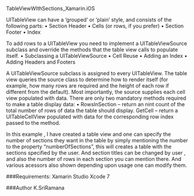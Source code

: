 TableViewWIthSections_Xamarin.iOS

UITableView can have a ‘grouped’ or ‘plain’ style, and consists of the following parts:
•	Section Header
•	Cells (or rows, if you prefer)
•	Section Footer
•	Index

To add rows to a UITableView you need to implement a UITableViewSource subclass and override the methods that the table view calls to populate itself.
•	Subclassing a UITableViewSource
•	Cell Reuse
•	Adding an Index
•	Adding Headers and Footers

A UITableViewSource subclass is assigned to every UITableView. The table view queries the source class to determine how to render itself (for example, how many rows are required and the height of each row if different from the default). Most importantly, the source supplies each cell view populated with data.
There are only two mandatory methods required to make a table display data:
•	RowsInSection – return an nint count of the total number of rows of data the table should display.
GetCell – return a UITableCellView populated with data for the corresponding row index passed to the method.

In this example , I have created a table view and one can specify the number of sections they want in the table by simply mentioning the number to the property “numberOfSections”, this will creates a table with the sections specified by the user.
And  section titles can be changed by user , and also the number of rows in each section you can mention there. And various acessors also shown depending upon usage one can modify them.

###Requirements: 
Xamarin Studio
Xcode 7

###Author
K.SriRamana
